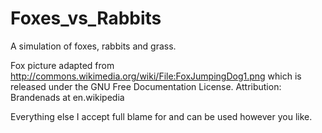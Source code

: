 Foxes_vs_Rabbits
================
A simulation of foxes, rabbits and grass. 




Fox picture adapted from http://commons.wikimedia.org/wiki/File:FoxJumpingDog1.png 
which is released under the GNU Free Documentation License.
Attribution: Brandenads at en.wikipedia

Everything else I accept full blame for and can be used however you like.
